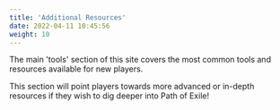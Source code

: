 ```yaml
---
title: 'Additional Resources'
date: 2022-04-11 10:45:56
weight: 10
---
```


The main 'tools' section of this site covers the most common tools and resources available for new players.

This section will point players towards more advanced or in-depth resources if they wish to dig deeper into Path of Exile!